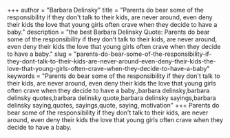 +++
author = "Barbara Delinsky"
title = "Parents do bear some of the responsibility if they don't talk to their kids, are never around, even deny their kids the love that young girls often crave when they decide to have a baby."
description = "the best Barbara Delinsky Quote: Parents do bear some of the responsibility if they don't talk to their kids, are never around, even deny their kids the love that young girls often crave when they decide to have a baby."
slug = "parents-do-bear-some-of-the-responsibility-if-they-dont-talk-to-their-kids-are-never-around-even-deny-their-kids-the-love-that-young-girls-often-crave-when-they-decide-to-have-a-baby"
keywords = "Parents do bear some of the responsibility if they don't talk to their kids, are never around, even deny their kids the love that young girls often crave when they decide to have a baby.,barbara delinsky,barbara delinsky quotes,barbara delinsky quote,barbara delinsky sayings,barbara delinsky saying,quotes, sayings,quote, saying, motivation"
+++
Parents do bear some of the responsibility if they don't talk to their kids, are never around, even deny their kids the love that young girls often crave when they decide to have a baby.
